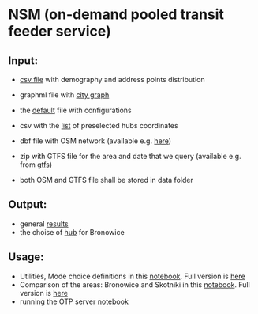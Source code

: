 # NSM (on-demand pooled transit feeder service)
## Input:
* [csv file](https://github.com/OlhaShulikaUJ/SUM_project/blob/main/PT/data/demografia_KRK.csv) with demography and address points distribution 
  
* graphml file with [city graph](https://github.com/OlhaShulikaUJ/SUM_project/blob/main/PT/data/Krakow.graphml)
* the [default](https://github.com/OlhaShulikaUJ/SUM_project/blob/main/NSM%2BPT/default_SUM.json) file with configurations
* csv with the [list](https://github.com/OlhaShulikaUJ/SUM_project/blob/main/NSM%2BPT/list_of_hubs.csv) of preselected hubs coordinates
  
* dbf file with OSM network (available e.g. [here](https://www.interline.io/osm/extracts/))
* zip with GTFS file for the area and date that we query (available e.g. from [gtfs](https://gtfs.ztp.krakow.pl/))
* both OSM and GTFS file shall be stored in data folder

## Output:
* general [results](https://github.com/anniutina/SUM/tree/main/results)
* the choise of [hub](https://github.com/OlhaShulikaUJ/SUM_project/blob/main/NSM%2BPT/Hub_choice_Bronowice.ipynb) for Bronowice

## Usage:
* Utilities, Mode choice definitions in this [notebook](https://github.com/OlhaShulikaUJ/SUM_project/blob/main/NSM%2BPT/SUM_KRK_OD.ipynb](https://github.com/OlhaShulikaUJ/SUM_project/blob/main/NSM%2BPT/sum_main.ipynb)). Full version is [here](https://github.com/anniutina/SUM/tree/main)
* Comparison of the areas: Bronowice and Skotniki in this [notebook](https://github.com/OlhaShulikaUJ/SUM_project/blob/main/NSM%2BPT/sum_results.ipynb). Full version is [here](https://github.com/anniutina/SUM/tree/main)
* running the OTP server [notebook](https://github.com/OlhaShulikaUJ/SUM_project/blob/main/PT/run%20OTP%20server-KRK.ipynb)

